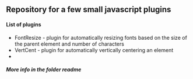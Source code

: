 ## Repository for a few small javascript plugins
#### List of plugins
* FontResize - plugin for automatically resizing fonts based on the size of the parent element and number of characters
* VertCent - plugin for automatically vertically centering an element
* 
##### More info in the folder readme
